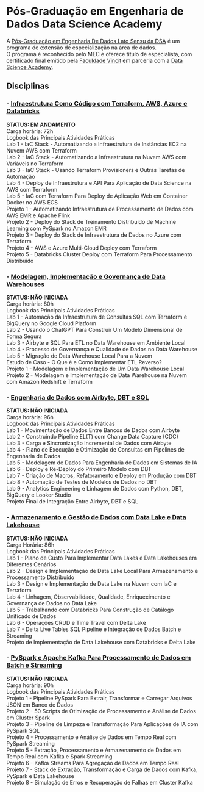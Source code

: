 # Pós-Graduação em Engenharia de Dados Data Science Academy


A [Pós-Graduação em Engenharia De Dados Lato Sensu da DSA](https://www.datascienceacademy.com.br/bundle/pos-graduacao-em-engenharia-de-dados) é um programa de extensão de especialização na área de dados. \
O programa é reconhecido pelo MEC e oferece título de especialista, com certificado final emitido pela [Faculdade Vincit](https://www.faculdadevincit.edu.br/) em parceria com a [Data Science Academy](https://www.datascienceacademy.com.br/home).


## Disciplinas 
### - [Infraestrutura Como Código com Terraform, AWS, Azure e Databricks](https://www.datascienceacademy.com.br/course/infraestrutura-como-codigo-com-terraform-aws-azure-e-databricks) 
__STATUS: EM ANDAMENTO__ \
Carga horária: 72h \
Logbook das Principais Atividades Práticas \
Lab 1 - IaC Stack - Automatizando a Infraestrutura de Instâncias EC2 na Nuvem AWS com Terraform \
Lab 2 - IaC Stack - Automatizando a Infraestrutura na Nuvem AWS com Variáveis no Terraform \
Lab 3 - IaC Stack - Usando Terraform Provisioners e Outras Tarefas de Automação \
Lab 4 - Deploy de Infraestrutura e API Para Aplicação de Data Science na AWS com Terraform \
Lab 5 - IaC com Terraform Para Deploy de Aplicação Web em Container Docker no AWS ECS \
Projeto 1 - Automatizando Infraestrutura de Processamento de Dados com AWS EMR e Apache Flink \
Projeto 2 - Deploy do Stack de Treinamento Distribuído de Machine Learning com PySpark no Amazon EMR \
Projeto 3 - Deploy do Stack de Infraestrutura de Dados no Azure com Terraform \
Projeto 4 - AWS e Azure Multi-Cloud Deploy com Terraform \
Projeto 5 - Databricks Cluster Deploy com Terraform Para Processamento Distribuído

### - [Modelagem, Implementação e Governança de Data Warehouses](https://www.datascienceacademy.com.br/course/modelagem-implementacao-e-governanca-de-data-warehouses)
__STATUS: NÃO INICIADA__ \
Carga horária: 80h \
Logbook das Principais Atividades Práticas \
Lab 1 - Automação da Infraestrutura de Consultas SQL com Terraform e BigQuery no Google Cloud Platform \
Lab 2 - Usando o ChatGPT Para Construir Um Modelo Dimensional de Forma Segura \
Lab 3 - Airbyte e SQL Para ETL no Data Warehouse em Ambiente Local \
Lab 4 - Processo de Governança e Qualidade de Dados no Data Warehouse \
Lab 5 - Migração de Data Warehouse Local Para a Nuvem \
Estudo de Caso - O Que é e Como Implementar ETL Reverso? \
Projeto 1 - Modelagem e Implementação de Um Data Warehouse Local \
Projeto 2 - Modelagem e Implementação de Data Warehouse na Nuvem com Amazon Redshift e Terraform

### - [Engenharia de Dados com Airbyte, DBT e SQL](https://www.datascienceacademy.com.br/course/engenharia-de-dados-com-airbyte-dbt-e-sql)
__STATUS: NÃO INICIADA__ \
Carga horária: 96h \
Logbook das Principais Atividades Práticas \
Lab 1 - Movimentação de Dados Entre Bancos de Dados com Airbyte \
Lab 2 - Construindo Pipeline EL(T) com Change Data Capture (CDC) \
Lab 3 - Carga e Sincronização Incremental de Dados com Airbyte \
Lab 4 - Plano de Execução e Otimização de Consultas em Pipelines de Engenharia de Dados \
Lab 5 - Modelagem de Dados Para Engenharia de Dados em Sistemas de IA \
Lab 6 - Deploy e Re-Deploy do Primeiro Modelo com DBT \
Lab 7 - Criação de Macros, Refatoramento e Deploy em Produção com DBT \
Lab 8 - Automação de Testes de Modelos de Dados no DBT \
Lab 9 - Analytics Engineering e Linhagem de Dados com Python, DBT, BigQuery e Looker Studio \
Projeto Final de Integração Entre Airbyte, DBT e SQL

### - [Armazenamento e Gestão de Dados com Data Lake e Data Lakehouse](https://www.datascienceacademy.com.br/course/armazenamento-e-gestao-de-dados-com-data-lake-e-data-lakehouse)
__STATUS: NÃO INICIADA__ \
Carga Horária: 86h \
Logbook das Principais Atividades Práticas \
Lab 1 - Plano de Custo Para Implementar Data Lakes e Data Lakehouses em Diferentes Cenários \
Lab 2 - Design e Implementação de Data Lake Local Para Armazenamento e Processamento Distribuído \
Lab 3 - Design e Implementação de Data Lake na Nuvem com IaC e Terraform \
Lab 4 - Linhagem, Observabilidade, Qualidade, Enriquecimento e Governança de Dados no Data Lake \
Lab 5 - Trabalhando com Databricks Para Construção de Catálogo Unificado de Dados \
Lab 6 - Operações CRUD e Time Travel com Delta Lake \
Lab 7 - Delta Live Tables SQL Pipeline e Integração de Dados Batch e Streaming \
Projeto de Implementação de Data Lakehouse com Databricks e Delta Lake

### - [PySpark e Apache Kafka Para Processamento de Dados em Batch e Streaming](https://www.datascienceacademy.com.br/course/pyspark-e-apache-kafka-para-processamento-de-dados-em-batch-e-streaming)
__STATUS: NÃO INICIADA__ \
Carga horária: 90h \
Logbook das Principais Atividades Práticas \
Projeto 1 - Pipeline PySpark Para Extrair, Transformar e Carregar Arquivos JSON em Banco de Dados \
Projeto 2 - 50 Scripts de Otimização de Processamento e Análise de Dados em Cluster Spark \
Projeto 3 - Pipeline de Limpeza e Transformação Para Aplicações de IA com PySpark SQL \
Projeto 4 - Processamento e Análise de Dados em Tempo Real com PySpark Streaming \
Projeto 5 - Extração, Processamento e Armazenamento de Dados em Tempo Real com Kafka e Spark Streaming \
Projeto 6 - Kafka Streams Para Agregação de Dados em Tempo Real \
Projeto 7 - Stack de Extração, Transformação e Carga de Dados com Kafka, PySpark e Data Lakehouse \
Projeto 8 - Simulação de Erros e Recuperação de Falhas em Cluster Kafka
